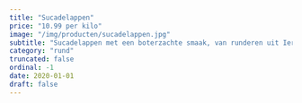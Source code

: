 ```yaml
---
title: "Sucadelappen"
price: "10.99 per kilo"
image: "/img/producten/sucadelappen.jpg"
subtitle: "Sucadelappen met een boterzachte smaak, van runderen uit Ierland. Zachtjes laten sudderen tot het bijna uit elkaar valt. Om eindeloos mee te varieren, bijvoorbeeld in een indonesisch stoofgerecht."
category: "rund"
truncated: false
ordinal: -1
date: 2020-01-01
draft: false
---
```

